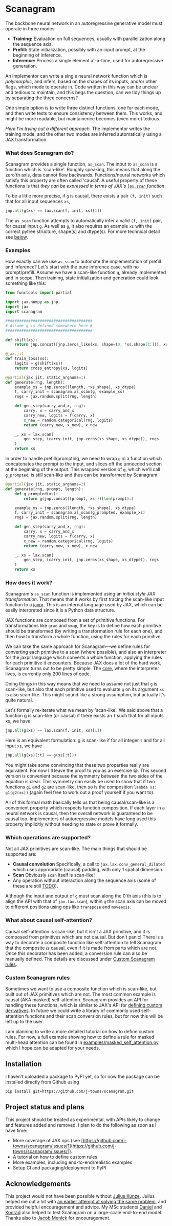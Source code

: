 # Scanagram
The backbone neural network in an autoregressive generative model must operate
in three modes:
 - **Training:** Evaluation on full sequences, usually with parallelization
   along the sequence axis.
 - **Prefill:** State initialization, possibly with an input prompt, at the
   beginning of inference.
 - **Inference:** Process a single element at-a-time, used for autoregressive
   generation.

An implementor can write a single neural network function which is
_polymorphic_, and infers, based on the shapes of its inputs, and/or other
flags, which mode to operate in. Code written in this way can be unclear and
tedious to maintain, and this begs the question, can we tidy things up by
separating the three concerns?

One simple option is to write three distinct functions, one for each mode, and
then write tests to ensure consistency between them. This works, and might be
more readable, but maintainence becomes (even more) tedious.

_Here I'm trying out a different approach._ The implementor writes the training
mode, and the other two modes are inferred automatically using a JAX
transformation.

### What does Scanagram do?
Scanagram provides a single function, `as_scan`. The input to `as_scan` is a
function which is 'scan-like'. Roughly speaking, this means that along the
zero'th axis, data cannot flow backwards.  Functions/neural networks which
satisfy this property are often called 'causal'. A useful property of these
functions is that _they can be expressed in terms of JAX's
[`lax.scan`](https://docs.jax.dev/en/latest/_autosummary/jax.lax.scan.html)
function_.

To be a little more precise, if `g` is causal, there exists a pair `(f, init)`
such that for all input sequences `xs`,
```python
jnp.all(g(xs) == lax.scan(f, init, xs)[1])
```
The `as_scan` function attempts to automatically infer a valid `(f, init)`
pair, for causal input `g`. As well as `g`, it also requires an example `xs`
with the correct pytree structure, shape(s) and dtype(s). For more technical
detail see [below](#how-does-it-work).

### Examples
How exactly can we use `as_scan` to automate the implementation of prefill and
inference?  Let's start with the pure inference case, with no prompt/prefill.
Assume we have a scan-like function `g`, already implemented and in scope. Then
training, state initialization and generation could look something like this:
```python
from functools import partial

import jax.numpy as jnp
import jax
import scanagram

######################################
# Assume g is defined somewhere here #
######################################

def shift(xs):
    return jnp.concat([jnp.zeros_like(xs, shape=(0, *xs.shape[1:])), xs[:-1]])

@jax.jit
def train_loss(xs):
    logits = g(shift(xs))
    return cross_entropy(xs, logits)

@partial(jax.jit, static_argnums=1)
def generate(rng, length):
    example_xs = jnp.zeros((length, *xs_shape), xs_dtype)
    f, carry_init = scanagram.as_scan(g, example_xs)
    rngs = jax.random.split(rng, length)

    def gen_step(carry_and_x, rng):
        carry, x = carry_and_x
        carry_new, logits = f(carry, x)
        x_new = random.categorical(rng, logits)
        return (carry_new, x_new), x_new

    _, xs = lax.scan(
        gen_step, (carry_init, jnp.zeros(xs_shape, xs_dtype)), rngs
    )
    return xs
```

In order to handle prefill/prompting, we need to wrap `g` in a function which
concatenates the prompt to the input, and slices off the unneeded section at
the beginning of the output. This wrapped version of `g`, which we'll call
`g_prompted`, is still scan-like and thus can be transformed by Scanagram:
```python
@partial(jax.jit, static_argnums=2)
def generate(rng, prompt, length):
    def g_prompted(xs):
        return g(jnp.concat([prompt, xs]))[len(prompt):]

    example_xs = jnp.zeros((length, *xs_shape), xs_dtype)
    f, carry_init = scanagram.as_scan(g_prompted, example_xs)
    rngs = jax.random.split(rng, length)

    def gen_step(carry_and_x, rng):
        carry, x = carry_and_x
        carry_new, logits = f(carry, x)
        x_new = random.categorical(rng, logits)
        return (carry_new, x_new), x_new

    _, xs = lax.scan(
        gen_step, (carry_init, jnp.zeros(xs_shape, xs_dtype)), rngs
    )
    return xs
```

### How does it work?
Scanagram's `as_scan` function is implemented using an _initial style JAX
transformation_. That means that it works by first tracing the scan-like input
function to a [jaxpr](https://docs.jax.dev/en/latest/jaxpr.html). This is an
internal language used by JAX, which can be easily interpreted since it is a
Python data structure.

JAX functions are composed from a set of _primitive_ functions. For
transformations like `grad` and `vmap`, the key is to define how each primitive
should be transformed (by writing a transformation rule for each one), and then
how to transform a whole function, using the rules for each primitive.

We can take the same approach for Scanagram—we define rules for converting
each primitive to a scan (where possible), and also an interpreter for the
jaxpr language which converts a whole function, applying the rules for each
primitive it encounters. Because JAX does a lot of the hard work, Scanagram
turns out to be pretty simple. The [core](src/scanagram/core.py), where the
interpreter lives, is currently only 200 lines of code.

Doing things in this way means that we need to assume not just that `g` is
scan-like, but also that each primitive used to evaluate `g` on its argument
`xs` is also scan-like. This might sound like a strong assumption, but actually
it's quite natural.

Let's formally re-iterate what we mean by 'scan-like'. We said above that a
function g is scan-like (or causal) if there exists an `f` such that for all
inputs xs, we have
```python
jnp.all(g(xs) == lax.scan(f, init, xs)[1])
```

Here is an equivalent formulation: g is scan-like if for all integer `t` and
for all input `xs`, we have
```python
jnp.all(g(xs)[:t] == g(xs[:t]))
```
You might take some convincing that these two properties really are equivalent.
For now I'll leave the proof to you as an exercise 😀. This second version is
convenient because the symmetry between the two sides of the equation is clear.
This symmetry can easily be used to show that if two functions `g1` and `g2`
are scan-like, then so is the composition `lambda xs: g1(g2(xs))` (again feel
free to work out a proof yourself if you want to).

All of this formal math basically tells us that being causal/scan-like is a
convenient property which respects function composition. If each layer in a
neural network is causal, then the overall network is guaranteed to be causal
too. Implementors of autoregressive models have long used this property
implicitly without needing to state or prove it formally.

### Which operations are supported?
Not all JAX primitives are scan-like. The main things that should be supported
are:
 - __Causal convolution__ Specifically, a call to `jax.lax.conv_general_dilated`
   which uses appropriate (causal) padding, with only 1 spatial dimension.
 - __Scan__ Obviously `scan` itself is scan-like!
 - Any operation without interaction along the sequence axis (some of these
   are still [TODO](https://github.com/j-towns/scanagram/issues/1)).

Although the input and output of `g` must scan along the 0'th axis (this is
to align the API with that of `jax.lax.scan`), within `g` the scan
axis can be moved to different positions using ops like `transpose` and
`moveaxis`.

### What about causal self-attention?
Causal self-attention is scan-like, but it isn't a JAX primitive, and it is
composed from primitives which are not causal. But don't panic! There is a way
to decorate a composite function like self-attention to tell Scanagram that the
composite _is_ causal, even if it is made from parts which are not. Once this
decorator has been added, a conversion rule can also be manually defined.  The
details are discussed under [Custom Scanagram rules](#custom-scanagram-rules).

### Custom Scanagram rules
Sometimes we want to use a composite function which is scan-like, but built out
of JAX primitives which are not. The most common example is causal (AKA masked)
self-attention. Scanagram provides an API for handling these functions, which
is similar to JAX's API for
[defining custom derivatives](https://docs.jax.dev/en/latest/notebooks/Custom_derivative_rules_for_Python_code.html). In
future we could write a library of commonly used self-attention functions and
their scan conversion rules, but for now this will be left up to the user.

I am planning to write a more detailed tutorial on how to define custom rules.
For now, a full example showing how to define a rule for masked multi-head
attention can be found in
[examples/masked\_self\_attention.py](examples/masked_self_attention.py), which
I hope can be adapted for your needs.

## Installation
I haven't uploaded a package to PyPI yet, so for now the package can be
installed directly from Github using
```
pip install git+https://github.com/j-towns/scanagram.git
```

## Project status and plans
This project should be treated as experimental, with APIs likely to change and
features added and removed. I plan to do the following as soon as I have time:
 - More coverage of JAX ops (see
   [https://github.com/j-towns/scanagram/issues/1](https://github.com/j-towns/scanagram/issues/1).
 - A tutorial on how to define custom rules.
 - More examples, including end-to-end/realistic examples
 - Setup CI and packaging/deployment to PyPI

## Acknowledgements
This project would not have been possible without
[Julius Kunze](https://juliuskunze.com/). Julius helped me out a lot with [an
earlier attempt at solving the same
problem](https://github.com/j-towns/fastar), and provided helpful encouragement
and advice. My MSc students [Daniel](https://daniel-gallo.github.io/) and
[Konrad](https://github.com/konradszewczyk) also helped to test Scanagram on a
large-scale end-to-end model. Thanks also to [Jacob
Menick](https://github.com/jacobmenick) for encouragement.
